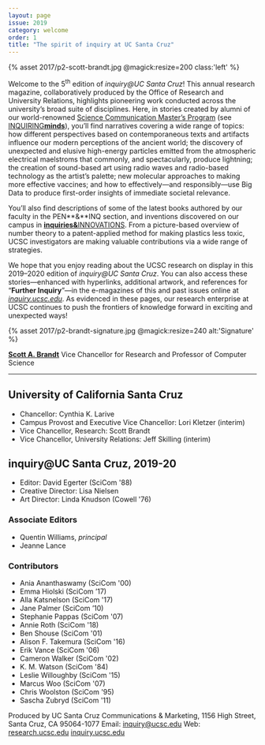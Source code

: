 ```yaml
---
layout: page
issue: 2019
category: welcome
order: 1
title: "The spirit of inquiry at UC Santa Cruz"
---
```


{% asset 2017/p2-scott-brandt.jpg @magick:resize=200 class:'left' %}

Welcome to the 5<sup>th</sup> edition of *inquiry@UC Santa Cruz*! This annual research magazine, collaboratively produced by the Office of Research and University Relations, highlights pioneering work conducted across the university’s broad suite of disciplines. Here, in stories created by alumni of our world-renowned [Science Communication Master’s Program](https://scicom.ucsc.edu/) (see [INQUIRING**minds**](/2019-20/contributors/)), you’ll find narratives covering a wide range of topics: how different perspectives based on contemporaneous texts and artifacts influence our modern perceptions of the ancient world; the discovery of unexpected and elusive high-energy particles emitted from the atmospheric electrical maelstroms that commonly, and spectacularly, produce lightning; the creation of sound-based art using radio waves and radio-based technology as the artist’s palette; new molecular approaches to making more effective vaccines; and how to effectively—and responsibly—use Big Data to produce first-order insights of immediate societal relevance.

You’ll also find descriptions of some of the latest books authored by our faculty in the PEN**&**INQ section, and inventions discovered on our campus in [**inquiries&**<span class="caps">INNOVATIONS</span>](/2019-20/innovations/). From a picture-based overview of number theory to a patent-applied method for making plastics less toxic, UCSC investigators are making valuable contributions via a wide range of strategies.

We hope that you enjoy reading about the UCSC research on display in this 2019–2020 edition of *inquiry@UC Santa Cruz*. You can also access these stories—enhanced with hyperlinks, additional artwork, and references for “**Further Inquiry**”—in the e-magazines of this and past issues online at [*inquiry.ucsc.edu*](https://inquiry.ucsc.edu). As evidenced in these pages, our research enterprise at UCSC continues to push the frontiers of knowledge forward in exciting and unexpected ways!

{% asset 2017/p2-brandt-signature.jpg @magick:resize=240 alt:'Signature' %}

[**Scott A. Brandt**](https://www.soe.ucsc.edu/people/sbrandt)
Vice Chancellor for Research
and Professor of Computer Science

****

## University of California Santa Cruz

- Chancellor: Cynthia K. Larive
- Campus Provost and Executive Vice Chancellor: Lori Kletzer (interim)
- Vice Chancellor, Research: Scott Brandt
- Vice Chancellor, University Relations: Jeff Skilling (interim)

## inquiry@UC Santa Cruz, 2019-20

- Editor: David Egerter (SciCom '88)
- Creative Director: Lisa Nielsen
- Art Director: Linda Knudson (Cowell '76)

### Associate Editors

- Quentin Williams, _principal_
- Jeanne Lance

### Contributors

- Ania Ananthaswamy (SciCom '00)
- Emma Hiolski (SciCom ’17)
- Alla Katsnelson (SciCom '17)
- Jane Palmer (SciCom ’10)
- Stephanie Pappas (SciCom '07)
- Annie Roth (SciCom '18)
- Ben Shouse (SciCom '01)
- Alison F. Takemura (SciCom '16)
- Erik Vance (SciCom '06)
- Cameron Walker (SciCom '02)
- K. M. Watson (SciCom '84)
- Leslie Willoughby (SciCom '15)
- Marcus Woo (SciCom '07)
- Chris Woolston (SciCom '95)
- Sascha Zubryd (SciCom '11)

Produced by UC Santa Cruz Communications & Marketing,
1156 High Street,
Santa Cruz, CA 95064-1077
Email: [inquiry@ucsc.edu](mailto:inquiry@ucsc.edu)
Web: [research.ucsc.edu](http://research.ucsc.edu) [inquiry.ucsc.edu](http://inquiry.ucsc.edu)